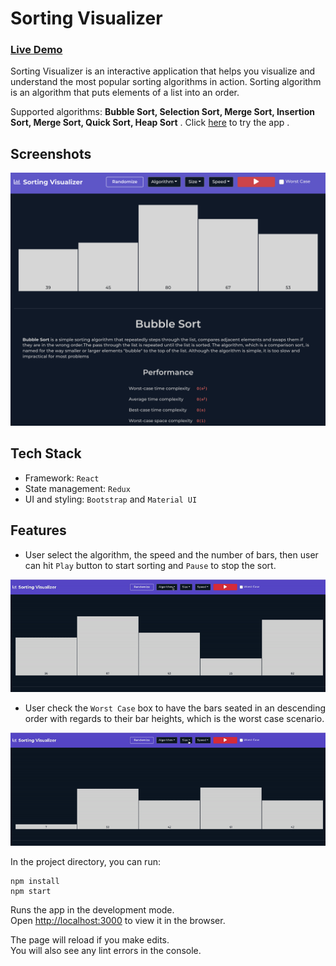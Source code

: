# Sorting Visualizer

### [Live Demo](https://tttn13.github.io/sorting-visualizer/)

Sorting Visualizer is an interactive application that helps you visualize and understand the most popular sorting algorithms in action. Sorting algorithm is an algorithm that puts elements of a list into an order.

Supported algorithms: **Bubble Sort, Selection Sort, Merge Sort, Insertion Sort, Merge Sort, Quick Sort, Heap Sort** . Click [here](https://tttn13.github.io/sorting-visualizer/) to try the app .

## Screenshots

![mainpage](https://github.com/tttn13/sorting-visualizer/blob/main/public/assets/mainpage.png)

## Tech Stack

- Framework: `React`
- State management: `Redux`
- UI and styling: `Bootstrap` and `Material UI`

## Features

- User select the algorithm, the speed and the number of bars, then user can hit `Play` button to start sorting and `Pause` to stop the sort.

![playdemo](https://github.com/tttn13/sorting-visualizer/blob/main/public/assets/play-demo.gif)

- User check the `Worst Case` box to have the bars seated in an descending order with regards to their bar heights, which is the worst case scenario.

![worstcase](https://github.com/tttn13/sorting-visualizer/blob/main/public/assets/worstcase.gif)

In the project directory, you can run:

```
npm install
npm start
```

Runs the app in the development mode.\
Open [http://localhost:3000](http://localhost:3000) to view it in the browser.

The page will reload if you make edits.\
You will also see any lint errors in the console.
